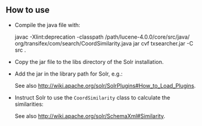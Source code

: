 ## How to use

* Compile the java file with:

    javac -Xlint:deprecation -classpath /path/lucene-4.0.0/core/src/java/ org/transifex/com/search/CoordSimilarity.java
    jar cvf txsearcher.jar -C src .

* Copy the jar file to the libs directory of the Solr installation.
* Add the jar in the library path for Solr, e.g.:

    <lib dir="../../lib/" regex="tx.*\.jar" />

  See also http://wiki.apache.org/solr/SolrPlugins#How_to_Load_Plugins.

* Instruct Solr to use the `CoordSimilarity` class to calculate the
  similarities:

    <similarity class="org.transifex.lucene.search.CoordSimilarity"/>

  See also http://wiki.apache.org/solr/SchemaXml#Similarity.
